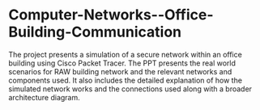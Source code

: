 # Computer-Networks--Office-Building-Communication
The project presents a simulation of a secure network within an office building using Cisco Packet Tracer. The PPT presents the real world scenarios for RAW building network and the relevant networks and components used. It also includes the detailed explanation of how the simulated network works and the connections used along with a broader architecture diagram.
